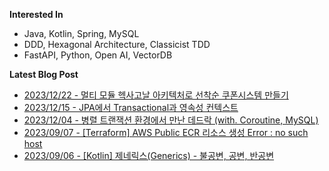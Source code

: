 
**Interested In**
- Java, Kotlin, Spring, MySQL
- DDD, Hexagonal Architecture, Classicist TDD
- FastAPI, Python, Open AI, VectorDB

**Latest Blog Post**

- [2023/12/22 - 멀티 모듈 헥사고날 아키텍처로 선착순 쿠폰시스템 만들기](https://waterfogsw.tistory.com/62) <br/>
- [2023/12/15 - JPA에서 Transactional과 영속성 컨텍스트](https://waterfogsw.tistory.com/61) <br/>
- [2023/12/04 - 병렬 트랜잭션 환경에서 만난 데드락 (with. Coroutine, MySQL)](https://waterfogsw.tistory.com/60) <br/>
- [2023/09/07 - [Terraform] AWS Public ECR 리소스 생성 Error : no such host](https://waterfogsw.tistory.com/57) <br/>
- [2023/09/06 - [Kotlin] 제네릭스(Generics) - 불공변, 공변, 반공변](https://waterfogsw.tistory.com/56) <br/>

